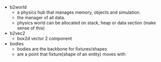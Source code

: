 - b2world
	- a physics hub that manages memory, objects and simulation.
	- the manager of all data.
	- physics world can be allocated on stack, heap or data section (make sense of this)
- b2vec2
	- box2d vector 2 component
- bodies
	- bodies are the backbone for fixtures/shapes
	- are a point that fixture(shape of an entity) moves with